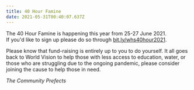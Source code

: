 ```yaml
---
title: 40 Hour Famine
date: 2021-05-31T00:40:07.637Z
---
```

The 40 Hour Famine is happening this year from 25-27 June 2021.\
If you'd like to sign up please do so through [bit.ly/whs40hour2021](https://docs.google.com/forms/d/e/1FAIpQLSel49keR0Uaf-AhxnS6NYX9qpFvQ4HpMxzZ35ZCJYv3qlxR_g/viewform).

Please know that fund-raising is entirely up to you to do yourself. It all goes back to World Vision to help those with less access to education, water, or those who are struggling due to the ongoing pandemic, please consider joining the cause to help those in need.  

*The Community Prefects*